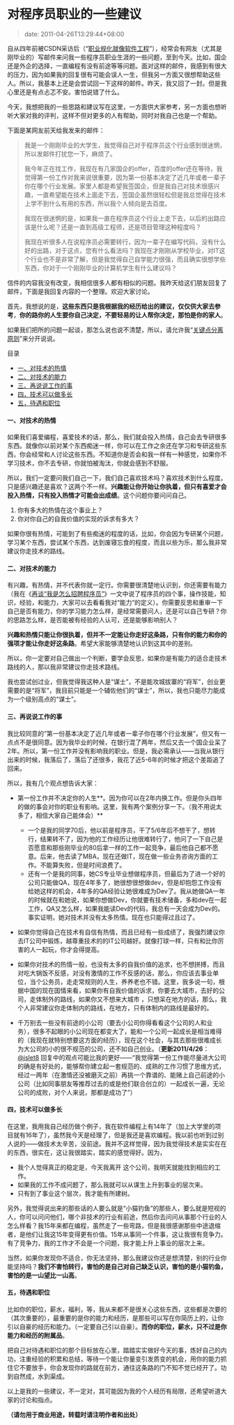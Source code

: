 # 对程序员职业的一些建议
>date: 2011-04-26T13:29:44+08:00


自从四年前被CSDN采访后（“[职业规化就像软件工程](http://blog.csdn.net/haoel/archive/2007/07/13/1688104.aspx "职业规划就像软件工程")”），经常会有网友（尤其是刚毕业的）写邮件来问我一些程序员职业生涯的一些问题，至到今天。比如，国企还是外企的选择，一直编程有没有前途等等问题。面对这样的邮件，我感到有很大的压力，因为如果我的回复很有可能会误人一生，但我另一方面又很想帮助这些人。所以，我基本上还是会尝试回一下这样的邮件。昨天，我又回了一封。但是我心里还是有点忐忑不安。害怕说错了什么。


今天，我想把我的一些思路和建议写在这里，一方面供大家参考，另一方面也想听听大家对我的评判，这样不但对更多的人有帮助，同时对我自己也是一个帮助。


下面是某网友前天给我发来的邮件：



> 我是一个刚刚毕业的大学生，我觉得自己对于程序员这个行业感到很迷惘，所以发邮件打扰您一下，麻烦了。
> 
> 
> 我今年正在找工作，我现在有几家国企的offer，百度的offer还在等待，我觉得第一份工作对我来说很重要，因为第一份基本决定了近几年或者一辈子你在哪个行业发展。家里人都是希望我签国企，但是我自己对技术很感兴趣，一直希望能在技术上面走下去，签国企虽然很轻松但是我总觉得在技术上学不到什么有用的东西，所以我个人倾向是去百度。
> 
> 
> 我现在很迷惘的是，如果我一直在程序员这个行业上走下去，以后的出路应该是什么呢？还是一直到高级工程师，还是项目管理这种程度吗？
> 
> 
> 我现在听很多人在说程序员必需要转行，因为一辈子在编写代码，没有什么好的出路，对于这点，您有什么看法吗？我现在才刚刚从学校毕业，对IT这个行业也不是非常了解，但是我觉得自己自学能力很强，而且确实很想学些东西，你对于一个刚刚毕业的计算机学生有什么建议吗？
> 
> 


信件的内容我没有改变，我相信很多人都有相似的问题。我昨天给这们朋友回复了邮件，下面是我回复内容的一个整理。欢迎大家讨论。


首先，我想说的是，**这些东西只是我根据我的经历给出的建议，仅仅供大家去参考**，**你的路你的人生要你自己决定，不要轻易的让人帮你决定，那怕是你的家人**。


如果我们把所的问题一起谈，那怎么说也说不清楚，所以，请允许我“[关键点分离原则](https://coolshell.cn/articles/4535.html "一些软件设计的原则")”来分开说说。





目录



* [一、对技术的热情](#%E4%B8%80%E3%80%81%E5%AF%B9%E6%8A%80%E6%9C%AF%E7%9A%84%E7%83%AD%E6%83%85 "一、对技术的热情")
* [二、对技术的能力](#%E4%BA%8C%E3%80%81%E5%AF%B9%E6%8A%80%E6%9C%AF%E7%9A%84%E8%83%BD%E5%8A%9B "二、对技术的能力")
* [三、再说说工作的事](#%E4%B8%89%E3%80%81%E5%86%8D%E8%AF%B4%E8%AF%B4%E5%B7%A5%E4%BD%9C%E7%9A%84%E4%BA%8B "三、再说说工作的事")
* [四，技术可以做多长](#%E5%9B%9B%EF%BC%8C%E6%8A%80%E6%9C%AF%E5%8F%AF%E4%BB%A5%E5%81%9A%E5%A4%9A%E9%95%BF "四，技术可以做多长")
* [五，待遇和职位](#%E4%BA%94%EF%BC%8C%E5%BE%85%E9%81%87%E5%92%8C%E8%81%8C%E4%BD%8D "五，待遇和职位")

#### 一、对技术的热情


如果我们喜爱编程，喜爱技术的话，那么，我们就会投入热情，自己会去专研很多东西。就像你以前对某个东西痴迷一样，你可以在工作之余还在学习和专研这些东西，你会经常和人讨论这些东西。不知道你是否会和我一样有一种感觉，如果你不学习技术，你不去专研，你就怕被淘汰，你就会感到不舒服。


所以，我们一定要问我们自己一下，我们自己喜欢技术吗？喜欢技术到什么程度。只是感兴趣还是喜欢？这两个不一样。**兴趣能让你开始让你执着，但只有喜爱才会投入热情，只有投入热情才可能会出成绩**。这个问题你要问问自己。


1. 你有多大的热情在这个事业上？
2. 你对你自己的自我价值的实现的诉求有多大？


如果你很有热情，可能到了有些痴迷的程度的话，比如，你会因为专研某个问题，学习某个东西，尝试某个东西，达到废寝忘食的程度，而且以些为乐，那么我非常建议你走技术的路线。


#### 二、对技术的能力


有兴趣，有热情，并不代表你就一定行。你需要很清楚地认识到，你还需要有能力（我在《[再谈“我是怎么招聘程序员”](https://coolshell.cn/articles/4506.html "再谈“我是怎么招聘程序员的”（上）")》一文中说了程序员的四个事，操作技能，知识，经验，和能力，大家可以去看看我对“能力”的定义）。你需要反思和重审一下自己是否有能力，你的学习能力怎么样，是经常需要问人，还是可以自己专研？你的思路怎么样，是否能被有经验的人认可，还是能够影响别人？


**兴趣和热情只能让你很执着，但并不一定能让你走好这条路，只有你的能力和你的强项才能让你走好这条路**。希望大家能够清楚地认识到这其中的差别。


所以，你一定要对自己做出一个判断，要学会反思，如果你是有能力的适合走技术路线的人，那以我非常建议你走技术路线。


我也尝试创过业，但我觉得我这种人是“谋士”，不是能攻城拔寨的“将军”，创业更需要的是“将军”，我目前只能是一个辅佐他们的“谋士”，所以，我也只能尽力能成为一个级别高点的“谋士”。


#### 三、再说说工作的事


我比较同意的”第一份基本决定了近几年或者一辈子你在哪个行业发展”，但又有一点点不是很同意。因为我毕业的时候，在银行混了两年，然后又去一个国企业呆了2年。所以，第一份工作并没有影响我的职业。但是，我必需承认——当我从银行出来的时候，我落后了，落后了还很多，我花了近5-6年的时候才把这个差距追了回来。


所以，我有几个观点想告诉大家：



* 第一份工作并不决定你的人生**。因为你可以在2年内换工作。但是你头四年的做的事会对你的职业有影响。这里，我有两个案例分享一下。（我不用说太多了，相信大家自己能体会）**
	+ 一个是我的同学70后，他以前是程序员，干了5/6年后不想干了，想转行，结果转不了，因为他的工作经历让他很难转行了，他问了一下自己是否愿意和那些刚毕业的80后拿一样的工作一起竞争，最后他自己都不愿意。后来，他去读了MBA，现在还做IT，现在做一些业务咨询方面的工作。不能算失败，但是时间浪费了。
	+ 还有一个是我的同事，她CS专业毕业想做程序员，但最后为了进一个好的公司只能做QA，现在4年多了，她很想很想做dev，但是却抱怨工作没有给她这样的机会，4年多的QA经验让她很难成为Dev了。我从她做QA一年的时候就在和她说，如果你想做Dev，你就要有技术储备，多和dev在一起工作，QA又怎么样，如果我能读Dev的代码，我总有一天会成为Dev的。事实证明，她对技术并没有太多热情。现在也只能得过且过了。


* 如果你觉得自己在技术有自信有热情，而且已经有一些成绩了，我强烈建议你去IT公司中锻炼，越尊重技术的的IT公司越好。就像打球一样，只有和比你厉害的人一起玩，你才会得提高。


* 如果你对技术的热情一般，也没有太多的自我价值的追求，也不想拼搏，而且对吃大锅饭不反感，对没有激情的工作不反感的话，那么，你应该去事业单位，当个公务员，走走常规则的人生，养养老也不错。这里，我多说一句，根据中国的现在国情来看，如果你有自我价值的诉求，你要去大城市，去好的公司，走体制外的路线，如果你又不想来大城市 ，只想呆在地方的话，那么，我个人非常建议你走体制内的路线，在地方，只有体制内的路线是最好的。


* 千万别去一些没有前途的小公司（要去小公司你得看看这个公司的人和业务），很多不起眼的小公司现在都变大了，能和一个公司一起成长是相当难得的（我现在就特别想要这方面的经历），现在这个社会，与其去那些很难成长为大公司的小的很不规范的公司，还不如自己创业。（**更新2011/4/26**：[@islet8](#comment-48180)  回复中的观点可能比我的更好——“我觉得第一份工作能尽量进大公司的确是有好处的，能够帮你建立起一套规范的、成熟的工作习惯了思维方式，经过一两年（在激情还没被磨灭之前）再挑一个靠谱的、能赌上自己前途的小公司（比如同事朋友等推荐过去的或是他们联合创立的）一起成长一遍，无论公司的成败，对个人来说，那都是成功了”）


#### 四，技术可以做多长


在这里，我用我自己经历做个例子，我在软件编程上有14年了（加上大学里的项目就有16年了），虽然我今天是经理了，但是我还是喜欢编程。我以前也听到过别人说的——做技术太辛苦，没前途。我并不这样觉得，因为我觉得技术是实实在在的东西，很实在，这让我很踏实，踏实的感觉得好。因为，


* 我个人觉得真正的稳定是，今天我离开 这个公司，我明天就能找到相应的工作。
* 如果我的工作不成问题了，那么我就可以从谋生上升到事业的层次来。
* 只有到了事业这个层次，我才能有所建树。


另外，我觉得说出来的那些话的人要么就是“小猫钓鱼”的那些人，要么就是短视的人，你可以问问他们，哪个非技术的行业有前途，然后你去问问从事那个行业的人怎么样看？我15年来都在编程，虽然走了一些弯路，但是我很感谢那些中途退缩者，是他们让我这15年变得更有价值。15年从事同一个件事，这让我很有竞争力。有了竞争力，我的工作才不会是一个问题，我才能上升上事业的层次上来。


当然，如果你发现你不适合，你无法坚持，那么我建议你还是想清楚，别的行业你能坚持吗？**我们不害怕转行，害怕的是自己对自己缺乏认识，害怕的是小猫钓鱼，害怕的是一山望比一山高**。


#### 五，待遇和职位


比如你的职位，薪水，福利，等，我从来都不是很关心这些东西，这些都是次要的（其次重要的），最重要的是你的能力和经历，是那些可以写在你简历上的，让你引以自豪的经历和能力。（一定要自己引以自豪）。**而你的职位，薪水，只不过是你能力和经历的附属品**。


把自己对待遇和职位的那个目标放在心里，踏踏实实做好今天的事，炼好自己的内功，注重经验的积累和总结，等待一个能让你量变引发质变的机会，用你的能力抓住它不要放手，你会发现你的路就在前方，通往这条路的门不知不觉已经开了。功到自然成，水到渠成。


以上是我的一些建议，不一定对，其可能因为我的个人经历有局限，还希望听道大家的讨论和指点。


**（请勿用于商业用途，转载时请注明作者和出处）**


